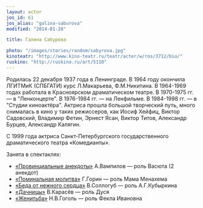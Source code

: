 ```yaml
---
layout: actor
jos_id: 61
jos_alias: "galina-saburova"
modified: "2014-01-28"

title: Галина Сабурова

photo: "/images/stories/random/sabyrova.jpg"
kinoteatr: "http://www.kino-teatr.ru/teatr/acter/w/ros/3712/bio/"
ruskino: "http://ruskino.ru/art/5110"
---
```


Родилась 22 декабря 1937 года в Ленинграде. В 1964 году окончила ЛГИТМиК (СПБГАТИ) курс Л.Макарьева, Ф.М.Никитина. В 1964-1969 годах работала в Красноярском драматическом театре. В 1970-1975 гг. — в "Ленконцерте". В 1976-1984 гг. — на Ленфильме. В 1984-1998 гг. — в "Студии киноактёра". Актриса прошла большой творческий путь, много снималась в кино у таких режиссеров, как Иосиф Хейфиц, Виктор Садовский, Владимир Фетин, Эрнест Ясан, Виктор Титов, Александр Бурцев, Александр Калягин.

С 1999 года актриса Санкт-Петербургского государственного драматического театра «Комедианты».

Занята в спектаклях:

- [«Провинциальные анекдоты»](71-anekdoti.html) А.Вампилов — роль Васюта (2 анекдот)
- [«Поминальная молитва»](97-pominalnaia-molitva.html) Г.Горин — роль Мама Менахема
- [«Беда от нежного сердца»](39-beda-ot-neghnogo-serdca.html) В.Соллогуб — роль А.Г.Кубыркина
- [«Дачницы»](43-dachnici.html) В.Карасёв — роль Дуся
- [«Женитьба»](69-genitba.html) Н.В.Гоголь — роль Фекла Ивановна